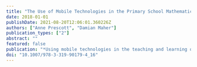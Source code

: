 ```yaml
---
title: "The Use of Mobile Technologies in the Primary School Mathematics Classroom—Developing `Create-Alouds'"
date: 2018-01-01
publishDate: 2021-08-20T12:06:01.360226Z
authors: ["Anne Prescott", "Damian Maher"]
publication_types: ["2"]
abstract: ""
featured: false
publication: "*Using mobile technologies in the teaching and learning of mathematics*"
doi: "10.1007/978-3-319-90179-4_16"
---
```


